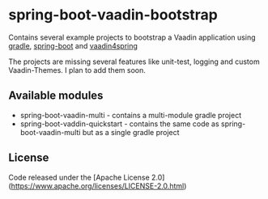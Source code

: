 spring-boot-vaadin-bootstrap
=======================

Contains several example projects to bootstrap a Vaadin application using [gradle](https://github.com/gradle/gradle),
[spring-boot](https://github.com/spring-projects/spring-boot) and [vaadin4spring](https://github.com/peholmst/vaadin4spring)

The projects are missing several features like unit-test, logging and custom Vaadin-Themes. I plan to add them soon. 

## Available modules

* spring-boot-vaadin-multi - contains a multi-module gradle project
* spring-boot-vaddin-quickstart - contains the same code as spring-boot-vaadin-multi but as a single gradle project

## License

Code released under the [Apache License 2.0] (https://www.apache.org/licenses/LICENSE-2.0.html)



